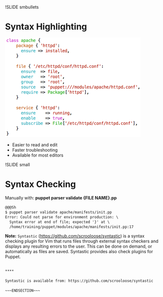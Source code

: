 !SLIDE smbullets
# Syntax Highlighting

<img src="../_images/validation/syntax_highlighting.png" style="width:446px;height:326px;" alt="Syntax Highlighting"/>

* Easier to read and edit
* Faster troubleshooting
* Available for most editors


!SLIDE small
# Syntax Checking

Manually with: **puppet parser validate {FILE NAME}.pp**

    @@@Sh
    $ puppet parser validate apache/manifests/init.pp
    Error: Could not parse for environment production: \
      Syntax error at end of file; expected '}' at \
      /home/training/puppet/modules/apache/manifests/init.pp:17

**Note:** `Syntastic` (https://github.com/scrooloose/syntastic) is a syntax checking plugin for Vim that runs files through external syntax checkers and displays any resulting errors to the user. This can be done on demand, or automatically as files are saved. Syntastic provides also check plugins for Puppet.

~~~SECTION:handouts~~~

****

Syntastic is available from: https://github.com/scrooloose/syntastic

~~~ENDSECTION~~~
